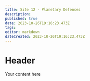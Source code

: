 ```yaml
---
title: Site 12 - Planetary Defenses
description: 
published: true
date: 2023-10-26T19:16:23.473Z
tags: 
editor: markdown
dateCreated: 2023-10-26T19:16:23.473Z
---
```


# Header
Your content here